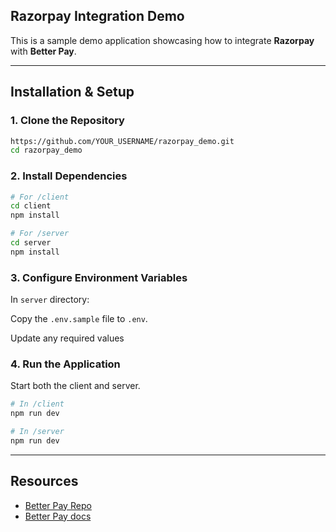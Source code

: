 
## Razorpay Integration Demo

This is a sample demo application showcasing how to integrate **Razorpay** with **Better Pay**.

---

## Installation & Setup

### 1. Clone the Repository

```bash
https://github.com/YOUR_USERNAME/razorpay_demo.git
cd razorpay_demo
```

### 2. Install Dependencies

```bash
# For /client 
cd client
npm install

# For /server
cd server
npm install

```

### 3. Configure Environment Variables

In `server` directory:

Copy the `.env.sample` file to `.env`.

Update any required values 


### 4.  Run the Application
Start both the client and server. 

```bash
# In /client
npm run dev

# In /server
npm run dev

```
---

## Resources
- [Better Pay Repo](https://github.com/Muhammad-Owais-Warsi/Better-Pay)
- [Better Pay docs](https://better-pay.gitbook.io/better-pay)


